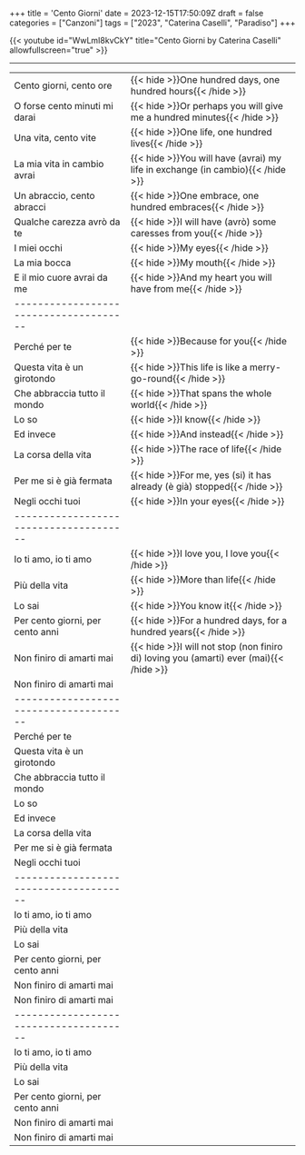 +++
title = 'Cento Giorni'
date = 2023-12-15T17:50:09Z
draft = false
categories = ["Canzoni"]
tags = ["2023", "Caterina Caselli", "Paradiso"]
+++

{{< youtube id="WwLmI8kvCkY" title="Cento Giorni by Caterina Caselli" allowfullscreen="true" >}}

***

| | |
|------------|-----------|
| Cento giorni, cento ore | {{< hide >}}One hundred days, one hundred hours{{< /hide >}} |
| O forse cento minuti mi darai | {{< hide >}}Or perhaps you will give me a hundred minutes{{< /hide >}} |
| Una vita, cento vite | {{< hide >}}One life, one hundred lives{{< /hide >}} |
| La mia vita in cambio avrai | {{< hide >}}You will have (avrai) my life in exchange (in cambio){{< /hide >}} |
| Un abraccio, cento abracci | {{< hide >}}One embrace, one hundred embraces{{< /hide >}} |
| Qualche carezza avrò da te | {{< hide >}}I will have (avrò) some caresses from you{{< /hide >}} |
| I miei occhi | {{< hide >}}My eyes{{< /hide >}} |
| La mia bocca | {{< hide >}}My mouth{{< /hide >}} |
| E il mio cuore avrai da me | {{< hide >}}And my heart you will have from me{{< /hide >}} |
| -------------------------------------- |
| Perché per te | {{< hide >}}Because for you{{< /hide >}} |
| Questa vita è un girotondo | {{< hide >}}This life is like a merry-go-round{{< /hide >}} |
| Che abbraccia tutto il mondo | {{< hide >}}That spans the whole world{{< /hide >}} |
| Lo so | {{< hide >}}I know{{< /hide >}} |
| Ed invece | {{< hide >}}And instead{{< /hide >}} |
| La corsa della vita | {{< hide >}}The race of life{{< /hide >}} |
| Per me si è già fermata | {{< hide >}}For me, yes (si) it has already (è già) stopped{{< /hide >}} |
| Negli occhi tuoi | {{< hide >}}In your eyes{{< /hide >}} |
| -------------------------------------- |
| Io ti amo, io ti amo | {{< hide >}}I love you, I love you{{< /hide >}} |
| Più della vita | {{< hide >}}More than life{{< /hide >}} |
| Lo sai | {{< hide >}}You know it{{< /hide >}} |
| Per cento giorni, per cento anni | {{< hide >}}For a hundred days, for a hundred years{{< /hide >}} |
| Non finiro di amarti mai | {{< hide >}}I will not stop (non finiro di) loving you (amarti) ever (mai){{< /hide >}} |
| Non finiro di amarti mai | |
| -------------------------------------- |
| Perché per te | |
| Questa vita è un girotondo | |
| Che abbraccia tutto il mondo | |
| Lo so | |
| Ed invece | |
| La corsa della vita | |
| Per me si è già fermata | |
| Negli occhi tuoi | |
| -------------------------------------- |
| Io ti amo, io ti amo | |
| Più della vita | |
| Lo sai | |
| Per cento giorni, per cento anni | |
| Non finiro di amarti mai | |
| Non finiro di amarti mai | |
| -------------------------------------- |
| Io ti amo, io ti amo | |
| Più della vita | |
| Lo sai | |
| Per cento giorni, per cento anni | |
| Non finiro di amarti mai | |
| Non finiro di amarti mai | |
